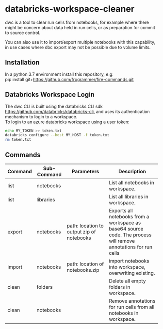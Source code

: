 # databricks-workspace-cleaner

dwc is a tool to clear run cells from notebooks, for example where there might be concern about data held in run cells, or as preparation for commit to source control.

You can also use it to import/export multiple notebooks with this capability, in use cases where dbc export may not be possible due to volume limits.

## Installation

In a python 3.7 environment install this repository, e.g: </br>
pip install git+https://github.com/frogrammer/fire-commands.git

## Databricks Workspace Login

The dwc CLI is built using the databricks CLI sdk https://github.com/databricks/databricks-cli, and uses its authentication mechanism to login to a workspace.  </br>
To login to an azure databricks workspace using a user token:  </br>
```bash
echo MY_TOKEN >> token.txt
databricks configure --host MY_HOST -f token.txt
rm token.txt 
```

## Commands
|Command|Sub-Command|Parameters|Description|
|--------|---------|--------|--------|
|list|notebooks||List all notebooks in workspace.|
|list|libraries||List all libraries in workspace.|
|export|notebooks|path: location to output zip of notebooks|Exports all notebooks from a workspace as base64 source code. The process will remove annotations for run cells|
|import|notebooks|path: location of notebooks.zip|import notebooks into workspace, overwriting existing.|
|clean|folders||Delete all empty folders in workspace.|
|clean|notebooks||Remove annotations for run cells from all notebooks in workspace.|